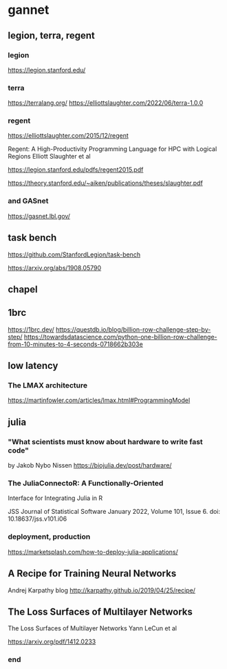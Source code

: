 # gannet


## legion, terra, regent

### legion

https://legion.stanford.edu/

### terra

https://terralang.org/
https://elliottslaughter.com/2022/06/terra-1.0.0

### regent

https://elliottslaughter.com/2015/12/regent

Regent: A High-Productivity Programming Language for HPC with Logical Regions
Elliott Slaughter et al

https://legion.stanford.edu/pdfs/regent2015.pdf

https://theory.stanford.edu/~aiken/publications/theses/slaughter.pdf


### and GASnet

https://gasnet.lbl.gov/


## task bench

https://github.com/StanfordLegion/task-bench

https://arxiv.org/abs/1908.05790


## chapel


## 1brc

https://1brc.dev/
https://questdb.io/blog/billion-row-challenge-step-by-step/
https://towardsdatascience.com/python-one-billion-row-challenge-from-10-minutes-to-4-seconds-0718662b303e

## low latency

### The LMAX architecture

https://martinfowler.com/articles/lmax.html#ProgrammingModel


## julia

### "What scientists must know about hardware to write fast code"

by Jakob Nybo Nissen
https://biojulia.dev/post/hardware/

### The JuliaConnectoR: A Functionally-Oriented

Interface for Integrating Julia in R

JSS Journal of Statistical Software
January 2022, Volume 101, Issue 6. doi: 10.18637/jss.v101.i06

### deployment, production

https://marketsplash.com/how-to-deploy-julia-applications/


## A Recipe for Training Neural Networks

Andrej Karpathy blog
http://karpathy.github.io/2019/04/25/recipe/


## The Loss Surfaces of Multilayer Networks

The Loss Surfaces of Multilayer Networks
Yann LeCun et al

https://arxiv.org/pdf/1412.0233


### end
